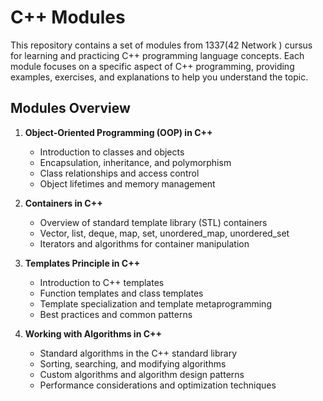 # C++ Modules

This repository contains a set of modules from 1337(42 Network ) cursus for learning and practicing C++ programming language concepts. Each module focuses on a specific aspect of C++ programming, providing examples, exercises, and explanations to help you understand the topic.

## Modules Overview

1. **Object-Oriented Programming (OOP) in C++**
   - Introduction to classes and objects
   - Encapsulation, inheritance, and polymorphism
   - Class relationships and access control
   - Object lifetimes and memory management

2. **Containers in C++**
   - Overview of standard template library (STL) containers
   - Vector, list, deque, map, set, unordered_map, unordered_set
   - Iterators and algorithms for container manipulation

3. **Templates Principle in C++**
   - Introduction to C++ templates
   - Function templates and class templates
   - Template specialization and template metaprogramming
   - Best practices and common patterns

4. **Working with Algorithms in C++**
   - Standard algorithms in the C++ standard library
   - Sorting, searching, and modifying algorithms
   - Custom algorithms and algorithm design patterns
   - Performance considerations and optimization techniques
